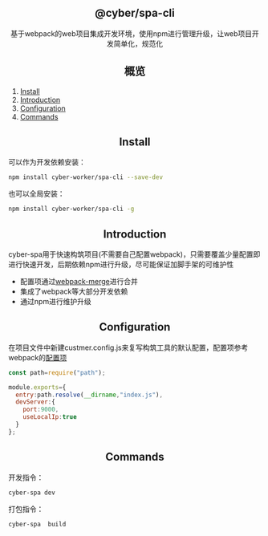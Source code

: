 <h2 align="center">@cyber/spa-cli</h2>

<div align="center">基于webpack的web项目集成开发环境，使用npm进行管理升级，让web项目开发简单化，规范化</div>

<h2 align="center">概览</h2>

1. [Install](#Install)
2. [Introduction](#Introduction)
3. [Configuration](#Configuration)
4. [Commands](#Commands)

<h2 align="center">Install</h2>

可以作为开发依赖安装：

```bash
npm install cyber-worker/spa-cli --save-dev
```

也可以全局安装：

```bash
npm install cyber-worker/spa-cli -g
```



<h2 align="center">Introduction</h2>



cyber-spa用于快速构筑项目(不需要自己配置webpack)，只需要覆盖少量配置即进行快速开发，后期依赖npm进行升级，尽可能保证加脚手架的可维护性

- 配置项通过[webpack-merge](https://www.npmjs.com/package/webpack-merge)进行合并
- 集成了webpack等大部分开发依赖
- 通过npm进行维护升级

<h2 align="center">Configuration</h2>

在项目文件中新建custmer.config.js来复写构筑工具的默认配置，配置项参考webpack的[配置项](https://www.webpackjs.com/configuration/)

```javascript
const path=require("path");

module.exports={
  entry:path.resolve(__dirname,"index.js"),
  devServer:{
    port:9000,
    useLocalIp:true
  }
};
```

<h2 align="center">Commands</h2>

开发指令：

```bash
cyber-spa dev
```

打包指令：

``` bash
cyber-spa  build
```

